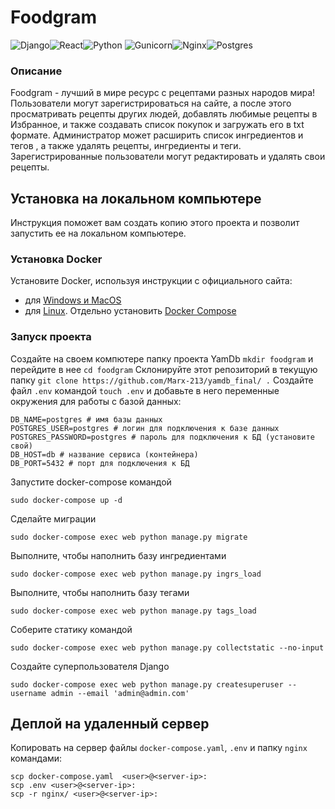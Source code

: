 # Foodgram

![Django](https://img.shields.io/badge/django-%23092E20.svg?style=for-the-badge&logo=django&logoColor=white)![React](https://img.shields.io/badge/react-%2320232a.svg?style=for-the-badge&logo=react&logoColor=%2361DAFB)![Python](https://img.shields.io/badge/python-3670A0?style=for-the-badge&logo=python&logoColor=ffdd54)
![Gunicorn](https://img.shields.io/badge/gunicorn-%298729.svg?style=for-the-badge&logo=gunicorn&logoColor=white)![Nginx](https://img.shields.io/badge/nginx-%23009639.svg?style=for-the-badge&logo=nginx&logoColor=white)![Postgres](https://img.shields.io/badge/postgres-%23316192.svg?style=for-the-badge&logo=postgresql&logoColor=white)

### Описание
Foodgram - лучший в мире ресурс с рецептами разных народов мира!
Пользователи могут зарегистрироваться на сайте, а после этого просматривать рецепты других людей, добавлять любимые рецепты в
Избранное, и также создавать список покупок и загружать его в txt формате.
Администратор может расширить список ингредиентов и тегов , а также удалять рецепты, ингредиенты и теги.
Зарегистрированные пользователи могут редактировать и удалять свои рецепты.

## Установка на локальном компьютере
Инструкция поможет вам создать копию этого проекта и позволит запустить ее на локальном компьютере.

### Установка Docker
Установите Docker, используя инструкции с официального сайта:
- для [Windows и MacOS](https://www.docker.com/products/docker-desktop)
- для [Linux](https://docs.docker.com/engine/install/ubuntu/). Отдельно установить [Docker Compose](https://docs.docker.com/compose/install/)

### Запуск проекта

 Создайте на своем компютере папку проекта YamDb `mkdir foodgram` и перейдите в нее `cd foodgram`
Склонируйте этот репозиторий в текущую папку `git clone https://github.com/Marx-213/yamdb_final/ .`
Создайте файл `.env` командой `touch .env` и добавьте в него переменные окружения для работы с базой данных:
```
DB_NAME=postgres # имя базы данных
POSTGRES_USER=postgres # логин для подключения к базе данных
POSTGRES_PASSWORD=postgres # пароль для подключения к БД (установите свой)
DB_HOST=db # название сервиса (контейнера)
DB_PORT=5432 # порт для подключения к БД 
```
Запустите docker-compose командой
```
sudo docker-compose up -d
```
Сделайте миграции 
```
sudo docker-compose exec web python manage.py migrate
```
Выполните, чтобы наполнить базу ингредиентами 
```
sudo docker-compose exec web python manage.py ingrs_load
```
Выполните, чтобы наполнить базу тегами 
```
sudo docker-compose exec web python manage.py tags_load
```
Соберите статику командой 
```
sudo docker-compose exec web python manage.py collectstatic --no-input
```
Создайте суперпользователя Django 
```
sudo docker-compose exec web python manage.py createsuperuser --username admin --email 'admin@admin.com'
```
## Деплой на удаленный сервер
Копировать на сервер файлы `docker-compose.yaml`, `.env` и папку `nginx` командами:
```
scp docker-compose.yaml  <user>@<server-ip>:
scp .env <user>@<server-ip>:
scp -r nginx/ <user>@<server-ip>:

```

